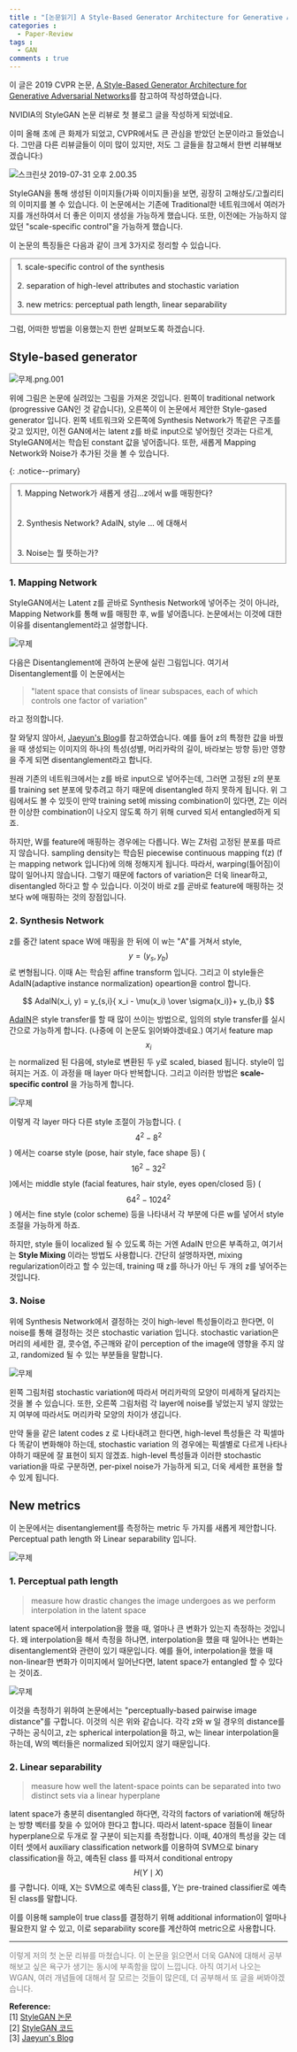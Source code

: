 ```yaml
---
title : "[논문읽기] A Style-Based Generator Architecture for Generative Adversarial Networks"
categories :
  - Paper-Review
tags :
  - GAN
comments : true
---
```

이 글은 2019 CVPR 논문, [A Style-Based Generator Architecture for Generative Adversarial Networks](https://arxiv.org/abs/1812.04948)를 참고하여 작성하였습니다.

NVIDIA의 StyleGAN 논문 리뷰로 첫 블로그 글을 작성하게 되었네요.

이미 올해 초에 큰 화제가 되었고, CVPR에서도 큰 관심을 받았던 논문이라고 들었습니다. 그만큼 다른 리뷰글들이 이미 많이 있지만, 저도 그 글들을 참고해서 한번 리뷰해보겠습니다:)

![스크린샷 2019-07-31 오후 2.00.35](https://i.imgur.com/2jBcBju.jpg)

StyleGAN을 통해 생성된 이미지들(가짜 이미지들)을 보면, 굉장히 고해상도/고퀄리티의 이미지를 볼 수 있습니다. 이 논문에서는 기존에 Traditional한 네트워크에서 여러가지를 개선하여서 더 좋은 이미지 생성을 가능하게 했습니다. 또한, 이전에는 가능하지 않았던 "scale-specific control"을 가능하게 했습니다.

이 논문의 특징들은 다음과 같이 크게 3가지로 정리할 수 있습니다.

<form>
  <fieldset>
  <div>1. scale-specific control of the synthesis</div><br>
  <div>2. separation of high-level attributes and stochastic variation</div><br>
  <div>3. new metrics: perceptual path length, linear separability</div>
  </fieldset>
</form>

그럼, 어떠한 방법을 이용했는지 한번 살펴보도록 하겠습니다.

## Style-based generator

![무제.png.001](https://i.imgur.com/Y9QBdCV.png)

위에 그림은 논문에 실려있는 그림을 가져온 것입니다. 왼쪽이 traditional network (progressive GAN인 것 같습니다), 오른쪽이 이 논문에서 제안한 Style-gased generator 입니다. 왼쪽 네트워크와 오른쪽에 Synthesis Network가 똑같은 구조를 갖고 있지만, 이전 GAN에서는 latent z를 바로 input으로 넣어줬던 것과는 다르게, StyleGAN에서는 학습된 constant 값을 넣어줍니다. 또한, 새롭게 Mapping Network와 Noise가 추가된 것을 볼 수 있습니다.

{: .notice--primary}
<form>
  <fieldset>
  <div>1. Mapping Network가 새롭게 생김...z에서 w를 매핑한다?</div><br><br>
  <div>2. Synthesis Network? AdaIN, style ... 에 대해서</div><br><br>
  <div>3. Noise는 뭘 뜻하는가?</div>
  </fieldset>
</form>

### 1. Mapping Network
StyleGAN에서는 Latent z를 곧바로 Synthesis Network에 넣어주는 것이 아니라, Mapping Network를 통해 w를 매핑한 후, w를 넣어줍니다. 논문에서는 이것에 대한 이유를 disentanglement라고 설명합니다.

![무제](https://i.imgur.com/tMan6dt.png)

다음은 Disentanglement에 관하여 논문에 실린 그림입니다. 여기서 Disentanglement를 이 논문에서는
> "latent space that consists of linear subspaces, each of which controls one factor of variation"

라고 정의합니다.

잘 와닿지 않아서, [Jaeyun's Blog](https://jayhey.github.io/deep%20learning/2019/01/14/style_based_GAN_1/)를 참고하였습니다. 예를 들어 z의 특정한 값을 바꿨을 때 생성되는 이미지의 하나의 특성(성별, 머리카락의 길이, 바라보는 방향 등)만 영향을 주게 되면 disentanglement라고 합니다.

원래 기존의 네트워크에서는 z를 바로 input으로 넣어주는데, 그러면 고정된 z의 분포를 training set 분포에 맞추려고 하기 때문에 disentangled 하지 못하게 됩니다. 위 그림에서도 볼 수 있듯이 만약 training set에 missing combination이 있다면, Z는 이러한 이상한 combination이 나오지 않도록 하기 위해 curved 되서 entangled하게 되죠.

하지만, W를 feature에 매핑하는 경우에는 다릅니다. W는 Z처럼 고정된 분포를 따르지 않습니다. sampling density는 학습된 piecewise continuous mapping f(z) (f는 mapping network 입니다)에 의해 정해지게 됩니다. 따라서, warping(틀어짐)이 많이 일어나지 않습니다. 그렇기 때문에 factors of variation은 더욱 linear하고, disentangled 하다고 할 수 있습니다. 이것이 바로 z를 곧바로 feature에 매핑하는 것보다 w에 매핑하는 것의 장점입니다.

### 2. Synthesis Network
z를 중간 latent space W에 매핑을 한 뒤에 이 w는 "A"를 거쳐서 style, $$y = (y_s, y_b)$$로 변형됩니다. 이때 A는 학습된 affine transform 입니다. 그리고 이 style들은 AdaIN(adaptive instance normalization) opeartion을 control 합니다.

$$
AdaIN(x_i, y) = y_{s,i}{ x_i - \mu(x_i) \over \sigma(x_i)}+ y_{b,i}
$$

[AdaIN](https://arxiv.org/pdf/1703.06868.pdf)은 style transfer를 할 때 많이 쓰이는 방법으로, 임의의 style transfer를 실시간으로 가능하게 합니다. (나중에 이 논문도 읽어봐야겠네요.) 여기서 feature map $$x_i$$는 normalized 된 다음에, style로 변환된 두 y로 scaled, biased 됩니다. style이 입혀지는 거죠. 이 과정을 매 layer 마다 반복합니다. 그리고 이러한 방법은 **scale-specific control** 을 가능하게 합니다.

![무제](https://i.imgur.com/0zicfnK.jpg)

이렇게 각 layer 마다 다른 style 조절이 가능합니다. ($$4^2 - 8^2$$) 에서는 coarse style (pose, hair style, face shape 등) ($$16^2 - 32^2$$)에서는 middle style (facial features, hair style, eyes open/closed 등) ($$64^2 - 1024^2$$) 에서는 fine style (color scheme) 등을 나타내서 각 부분에 다른 w를 넣어서 style 조절을 가능하게 하죠.

하지만, style 들이 localized 될 수 있도록 하는 거엔 AdaIN 만으론 부족하고, 여기서는 **Style Mixing** 이라는 방법도 사용합니다. 간단히 설명하자면, mixing regularization이라고 할 수 있는데, training 때 z를 하나가 아닌 두 개의 z를 넣어주는 것입니다.

### 3. Noise
위에 Synthesis Network에서 결정하는 것이 high-level 특성들이라고 한다면, 이 noise를 통해 결정하는 것은 stochastic variation 입니다. stochastic variation은 머리의 세세한 결, 콧수염, 주근깨와 같이 perception of the image에 영향을 주지 않고, randomized 될 수 있는 부분들을 말합니다.

![무제](https://i.imgur.com/4m8e7lF.jpg)

왼쪽 그림처럼 stochastic variation에 따라서 머리카락의 모양이 미세하게 달라지는 것을 볼 수 있습니다. 또한, 오른쪽 그림처럼 각 layer에 noise를 넣었는지 넣지 않았는지 여부에 따라서도 머리카락 모양의 차이가 생깁니다.

만약 둘을 같은 latent codes z 로 나타내려고 한다면, high-level 특성들은 각 픽셀마다 똑같이 변화해야 하는데, stochastic variation 의 경우에는 픽셀별로 다르게 나타나야하기 때문에 잘 표현이 되지 않겠죠. high-level 특성들과 이러한 stochastic variation을 따로 구분하면, per-pixel noise가 가능하게 되고, 더욱 세세한 표현을 할 수 있게 됩니다.

## New metrics
이 논문에서는 disentanglement를 측정하는 metric 두 가지를 새롭게 제안합니다. Perceptual path length 와 Linear separability 입니다.

![무제](https://i.imgur.com/yQadcwb.png)

### 1. Perceptual path length

> measure how drastic changes the image undergoes as we perform interpolation in the latent space

latent space에서 interpolation을 했을 때, 얼마나 큰 변화가 있는지 측정하는 것입니다. 왜 interpolation을 해서 측정을 하냐면, interpolation을 했을 때 일어나는 변화는 disentanglement와 관련이 있기 때문입니다. 예를 들어, interpolation을 했을 때 non-linear한 변화가 이미지에서 일어난다면, latent space가 entangled 할 수 있다는 것이죠.

![무제](https://i.imgur.com/AjfqsA7.png)

이것을 측정하기 위하여 논문에서는 "perceptually-based pairwise image distance"를 구합니다. 이것의 식은 위와 같습니다. 각각 z와 w 일 경우의 distance를 구하는 공식이고, z는 spherical interpolation을 하고, w는 linear interpolation을 하는데, W의 벡터들은 normalized 되어있지 않기 때문입니다.

### 2. Linear separability

> measure how well the latent-space points can be separated into two distinct sets via a linear hyperplane

latent space가 충분히 disentangled 하다면, 각각의 factors of variation에 해당하는 방향 벡터를 찾을 수 있어야 한다고 합니다. 따라서 latent-space 점들이 linear hyperplane으로 두개로 잘 구분이 되는지를 측정합니다. 이때, 40개의 특성을 갖는 데이터 셋에서 auxiliary classification network를 이용하여 SVM으로 binary classification을 하고, 예측된 class 를 따져서 conditional entropy $$H(Y \mid X)$$를 구합니다. 이때, X는 SVM으로 예측된 class를, Y는 pre-trained classifier로 예측된 class를 말합니다.

이를 이용해 sample이 true class를 결정하기 위해 additional information이 얼마나 필요한지 알 수 있고, 이로 separability score를 계산하여 metric으로 사용합니다.

---
<p style="font-size:14px; color:gray;">
이렇게 저의 첫 논문 리뷰를 마쳤습니다. 이 논문을 읽으면서 더욱 GAN에 대해서 공부해보고 싶은 욕구가 생기는 동시에 부족함을 많이 느낍니다. 아직 여기서 나오는 WGAN, 여러 개념들에 대해서 잘 모르는 것들이 많은데, 더 공부해서 또 글을 써봐야겠습니다.
</p>

**Reference:**<br>
[1] [StyleGAN 논문](https://arxiv.org/abs/1812.04948)<br>
[2] [StyleGAN 코드](https://github.com/NVlabs/stylegan)<br>
[3] [Jaeyun's Blog](https://jayhey.github.io/deep%20learning/2019/01/14/style_based_GAN_1/)
